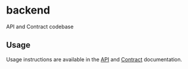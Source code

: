 # backend
API and Contract codebase

## Usage
Usage instructions are available in the [API](api/README.md) and [Contract](contract/README.md) documentation.